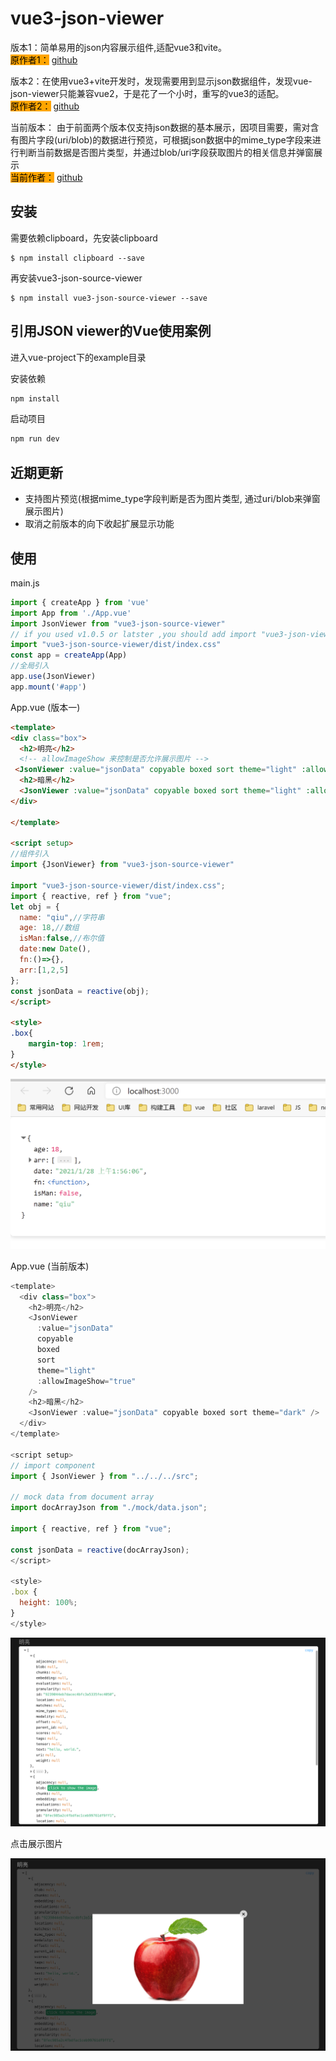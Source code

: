 # vue3-json-viewer

版本1：简单易用的json内容展示组件,适配vue3和vite。  
<mark style="background-color: orange">原作者1：</mark> [github](https://github.com/chenfengjw163/vue-json-viewer)

版本2：在使用vue3+vite开发时，发现需要用到显示json数据组件，发现vue-json-viewer只能兼容vue2，于是花了一个小时，重写的vue3的适配。  
<mark style="background-color: orange">原作者2：</mark> [github](https://github.com/qiuquanwu/vue3-json-viewer)  

当前版本： 由于前面两个版本仅支持json数据的基本展示，因项目需要，需对含有图片字段(uri/blob)的数据进行预览，可根据json数据中的mime_type字段来进行判断当前数据是否图片类型，并通过blob/uri字段获取图片的相关信息并弹窗展示  
<mark style="background-color: orange">当前作者：</mark> [github](https://github.com/SmartCodeDavid/vue3-json-viewer)

## 安装

需要依赖clipboard，先安装clipboard

```
$ npm install clipboard --save
```

再安装vue3-json-source-viewer

```
$ npm install vue3-json-source-viewer --save
```

## 引用JSON viewer的Vue使用案例  

进入vue-project下的example目录  

安装依赖
``` bash
npm install
```

启动项目  
``` bash
npm run dev
```

## 近期更新
- 支持图片预览(根据mime_type字段判断是否为图片类型, 通过uri/blob来弹窗展示图片)
- 取消之前版本的向下收起扩展显示功能
  
## 使用

main.js

```js
import { createApp } from 'vue'
import App from './App.vue'
import JsonViewer from "vue3-json-source-viewer"
// if you used v1.0.5 or latster ,you should add import "vue3-json-viewer/dist/index.css"
import "vue3-json-source-viewer/dist/index.css"
const app = createApp(App)
//全局引入
app.use(JsonViewer)
app.mount('#app')
```

App.vue (版本一)

``` html
<template>
<div class="box">
  <h2>明亮</h2>
  <!-- allowImageShow 来控制是否允许展示图片 -->
 <JsonViewer :value="jsonData" copyable boxed sort theme="light" :allowImageShow="true" />
  <h2>暗黑</h2>
  <JsonViewer :value="jsonData" copyable boxed sort theme="light" :allowImageShow="true" />
</div>
 
</template>

<script setup>
//组件引入
import {JsonViewer} from "vue3-json-source-viewer"

import "vue3-json-source-viewer/dist/index.css";
import { reactive, ref } from "vue";
let obj = {
  name: "qiu",//字符串
  age: 18,//数组
  isMan:false,//布尔值
  date:new Date(),
  fn:()=>{},
  arr:[1,2,5]
};
const jsonData = reactive(obj);
</script>

<style>
.box{
    margin-top: 1rem;
}
</style>
```

![](./img/demo.png)  

App.vue (当前版本)
``` js
<template>
  <div class="box">
    <h2>明亮</h2>
    <JsonViewer
      :value="jsonData"
      copyable
      boxed
      sort
      theme="light"
      :allowImageShow="true"
    />
    <h2>暗黑</h2>
    <JsonViewer :value="jsonData" copyable boxed sort theme="dark" />
  </div>
</template>

<script setup>
// import component
import { JsonViewer } from "../../../src";

// mock data from document array
import docArrayJson from "./mock/data.json";

import { reactive, ref } from "vue";

const jsonData = reactive(docArrayJson);
</script>

<style>
.box {
  height: 100%;
}
</style>

```

![](./img/demo2.png)  

点击展示图片

![](./img/demo3.png)